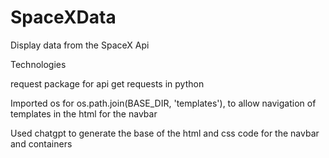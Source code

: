 # SpaceXData
Display data from the SpaceX Api

Technologies

request package for api get requests in python

Imported os for os.path.join(BASE_DIR, 'templates'), to allow navigation of templates in the html for the navbar


Used chatgpt to generate the base of the html and css code for the navbar and containers 